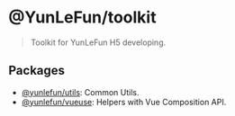 # @YunLeFun/toolkit

> Toolkit for YunLeFun H5 developing.

## Packages

- [@yunlefun/utils](./packages/utils/): Common Utils.
- [@yunlefun/vueuse](./packages/vueuse/): Helpers with Vue Composition API.
